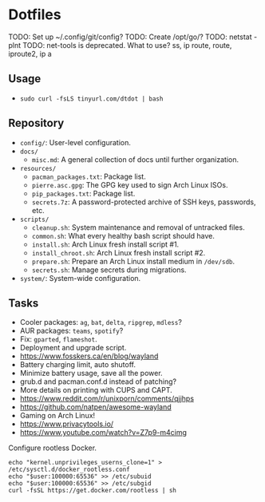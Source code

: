 # Dotfiles

TODO: Set up ~/.config/git/config?
TODO: Create /opt/go/?
TODO: [](https://wiki.archlinux.org/title/simple_stateful_firewall)
netstat -plnt
TODO: net-tools is deprecated. What to use?
ss, ip route, route, iproute2, ip a

## Usage

* `sudo curl -fsLS tinyurl.com/dtdot | bash`

## Repository

* `config/`: User-level configuration.
* `docs/`
  * `misc.md`: A general collection of docs until further organization.
* `resources/`
  * `pacman_packages.txt`: Package list.
  * `pierre.asc.gpg`: The GPG key used to sign Arch Linux ISOs.
  * `pip_packages.txt`: Package list.
  * `secrets.7z`: A password-protected archive of SSH keys, passwords, etc.
* `scripts/`
  * `cleanup.sh`: System maintenance and removal of untracked files.
  * `common.sh`: What every healthy bash script should have.
  * `install.sh`: Arch Linux fresh install script #1.
  * `install_chroot.sh`: Arch Linux fresh install script #2.
  * `prepare.sh`: Prepare an Arch Linux install medium in `/dev/sdb`.
  * `secrets.sh`: Manage secrets during migrations.
* `system/`: System-wide configuration.

## Tasks

* Cooler packages: `ag`, `bat`, `delta`, `ripgrep`, `mdless`?
* AUR packages: `teams`, `spotify`?
* Fix: `gparted`, `flameshot`.
* Deployment and upgrade script.
* https://www.fosskers.ca/en/blog/wayland
* Battery charging limit, auto shutoff.
* Minimize battery usage, save all the power.
* grub.d and pacman.conf.d instead of patching?
* More details on printing with CUPS and CAPT.
* https://www.reddit.com/r/unixporn/comments/qjjhps
* https://github.com/natpen/awesome-wayland
* Gaming on Arch Linux!
* https://www.privacytools.io/
* https://www.youtube.com/watch?v=Z7p9-m4cimg

Configure rootless Docker.
```
echo "kernel.unprivileges_userns_clone=1" > /etc/sysctl.d/docker_rootless.conf
echo "$user:100000:65536" >> /etc/subuid
echo "$user:100000:65536" >> /etc/subgid
curl -fsSL https://get.docker.com/rootless | sh
```
